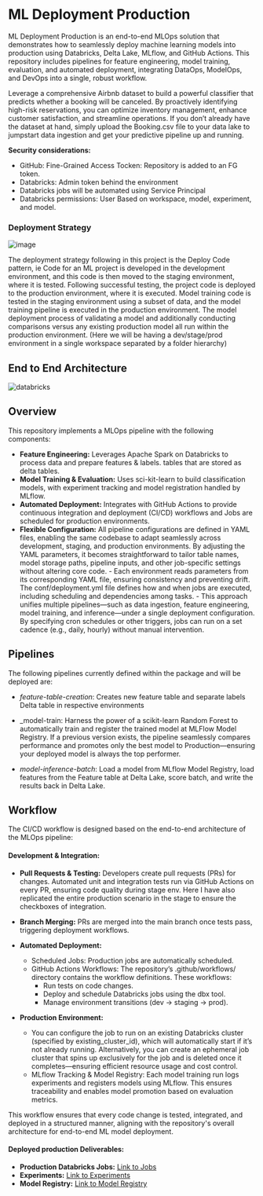 # ML Deployment Production 

ML Deployment Production is an end-to-end MLOps solution that demonstrates how to seamlessly deploy machine learning models into production using Databricks, Delta Lake, MLflow, and GitHub Actions. This repository includes pipelines for feature engineering, model training, evaluation, and automated deployment, integrating DataOps, ModelOps, and DevOps into a single, robust workflow.

Leverage a comprehensive Airbnb dataset to build a powerful classifier that predicts whether a booking will be canceled. By proactively identifying high-risk reservations, you can optimize inventory management, enhance customer satisfaction, and streamline operations. If you don’t already have the dataset at hand, simply upload the Booking.csv file to your data lake to jumpstart data ingestion and get your predictive pipeline up and running.

**Security considerations:**
- GitHub: Fine-Grained Access Tocken: Repository is added to an FG token.
- Databricks: Admin token behind the environment
- Databricks jobs will be automated using Service Principal
- Databricks permissions: User Based on workspace, model, experiment, and model.

### Deployment Strategy

![image](https://github.com/user-attachments/assets/c80c14d7-1f7b-4ade-8d43-17d70d74323f)

The deployment strategy following in this project is the Deploy Code pattern, ie Code for an ML project is developed in the development environment, and this code is then moved to the staging environment, where it is tested. Following successful testing, the project code is deployed to the production environment, where it is executed. Model training code is tested in the staging environment using a subset of data, and the model training pipeline is executed in the production environment. The model deployment process of validating a model and additionally conducting comparisons versus any existing production model all run within the production environment. (Here we will be having a dev/stage/prod environment in a single workspace separated by a folder hierarchy)

## End to End Architecture
![databricks](https://github.com/user-attachments/assets/3e00251e-6497-49d2-b385-81eba3f4df4d)

## Overview

This repository implements a MLOps pipeline with the following components:

- **Feature Engineering:** Leverages Apache Spark on Databricks to process data and prepare features & labels. tables that are stored as delta tables.
- **Model Training & Evaluation:** Uses sci-kit-learn to build classification models, with experiment tracking and model registration handled by MLflow.
- **Automated Deployment:** Integrates with GitHub Actions to provide continuous integration and deployment (CI/CD) workflows and Jobs are scheduled for production environments.
- **Flexible Configuration:** All pipeline configurations are defined in YAML files, enabling the same codebase to adapt seamlessly across development, staging, and production environments. By adjusting the YAML parameters, it becomes straightforward to tailor table names, model storage paths, pipeline inputs, and other job-specific settings without altering core code.
      -  Each environment reads parameters from its corresponding YAML file, ensuring consistency and preventing drift.  The conf/deployment.yml file defines how and when jobs are executed, including scheduling and dependencies among tasks.
      -  This approach unifies multiple pipelines—such as data ingestion, feature engineering, model training, and inference—under a single deployment configuration. By specifying cron schedules or other triggers, jobs can run on a set cadence (e.g., daily, hourly) without manual intervention.


## Pipelines

The following pipelines currently defined within the package and will be deployed are:

- _feature-table-creation_: Creates new feature table and separate labels Delta table in respective environments

- _model-train: Harness the power of a scikit-learn Random Forest to automatically train and register the trained model at MLFlow Model Registry. If a previous version exists, the pipeline seamlessly compares performance and promotes only the best model to Production—ensuring your deployed model is always the top performer.

- _model-inference-batch_: Load a model from MLflow Model Registry, load features from the Feature table at Delta Lake, score batch, and write the results back in Delta Lake.

## Workflow
The CI/CD workflow is designed based on the end-to-end architecture of the MLOps pipeline:

#### Development & Integration:

- **Pull Requests & Testing:**
Developers create pull requests (PRs) for changes. Automated unit and integration tests run via GitHub Actions on every PR, ensuring code quality during stage env. Here I have also replicated the entire production scenario in the stage to ensure the checkboxes of integration.

- **Branch Merging:** PRs are merged into the main branch once tests pass, triggering deployment workflows.

- **Automated Deployment:**
  - Scheduled Jobs: Production jobs are automatically scheduled. 
  - GitHub Actions Workflows: The repository’s .github/workflows/ directory contains the workflow definitions. These workflows:
    -   Run tests on code changes.
    -   Deploy and schedule Databricks jobs using the dbx tool.
    -   Manage environment transitions (dev → staging → prod).
    
- **Production Environment:**
    - You can configure the job to run on an existing Databricks cluster (specified by existing_cluster_id), which will automatically start if it’s not already running. Alternatively, you can create an ephemeral job cluster that spins up exclusively for the job and is deleted once it completes—ensuring efficient resource usage and cost control.
    - MLflow Tracking & Model Registry: Each model training run logs experiments and registers models using MLflow. This ensures traceability and enables model promotion based on evaluation metrics.

This workflow ensures that every code change is tested, integrated, and deployed in a structured manner, aligning with the repository's overall architecture for end-to-end ML model deployment.

#### Deployed production Deliverables:

- **Production Databricks Jobs:** [Link to Jobs](https://adb-4004511372084821.1.azuredatabricks.net/jobs/225946478137713?o=4004511372084821)
- **Experiments:** [Link to Experiments](https://adb-4004511372084821.1.azuredatabricks.net/ml/experiments/3378579225337397/runs/f0eaa454b66249b6a7869f2c3a444ac9?o=4004511372084821)
- **Model Registry:** [Link to Model Registry](https://adb-4004511372084821.1.azuredatabricks.net/ml/models/booking_prediction_production?o=4004511372084821)
